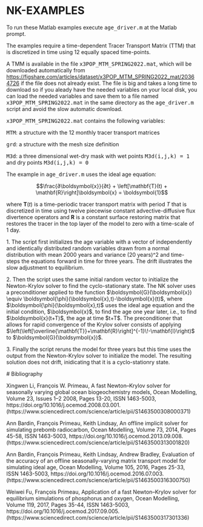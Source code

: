 # NK-EXAMPLES
To run these Matlab examples execute <TT>age_driver.m</TT> at the Matlab prompt. <p>
  
The examples require a time-dependent Tracer Transport Matrix (TTM) that is discretized in time using 12 equally spaced time-points.

A TMM is available in the file <TT> x3POP_MTM_SPRING2022.mat</TT>, which will be downloaded automatically from <l>https://figshare.com/articles/dataset/x3POP_MTM_SPRING2022_mat/20364726</l> if the file does not already exist. The file is big and takes a long time to download so if you aleady have the needed variables on your local disk, you can load the needed variables and save them to a file named <TT> x3POP_MTM_SPRING2022.mat</TT> in the same directory as the <TT>age_driver.m</TT> script and avoid the slow automatic download. <p><p>

<TT>x3POP_MTM_SPRING2022.mat</TT> contains the following variables: <p>
<TT> MTM</TT>: a structure with the 12 monthly tracer transport matrices <p>
<TT> grd</TT>: a structure with the mesh size definition <p>
  <TT>M3d</TT>: a three dimensional wet-dry mask with wet points <TT> M3d(i,j,k) = 1</TT> and dry points <TT> M3d(i,j,k) = 0</TT> <p> 
<p> 
The example in <TT>age_driver.m</TT> uses the ideal age equation:
 
$$\frac{∂\boldsymbol{x}}{∂t} + \left[\mathbf{T}(t) + \mathbf{R}\right]\boldsymbol{x} = \boldsymbol{1}$$

where $\mathbf{T}(t)$ is a time-periodic tracer transport matrix with period $T$ that is discretized in time using twelve piecewise constant advective-diffusive flux divertence operators and $\mathbf{R}$ is a constant surface restoring matrix that restores the tracer in the top layer of the model to zero with a time-scale of 1 day. 
 
<p>
1. The script first initializes the age variable with a vector of independently and identically distributed random variables drawn from a normal distribution with mean 2000 years and variance (20 years)^2 and time-steps the equations forward in time for three years. The drift illustrates the slow adjustment to equilibrium. 

<p>
2. Then the script uses the same initial random vector to initialize the Newton-Krylov solver to find the cyclo-stationary state. The NK solver uses a preconditioner applied to the function $\boldsymbol{G}(\boldsymbol{x}) \equiv \boldsymbol{\phi}(\boldsymbol{x},t)-\boldsymbol{x}(t)$, where $\boldsymbol{\phi}(\boldsymbol{x},t)$ uses the ideal age equation and the initial condition, $\boldsymbol{x}$, to find the age one year later, i.e., to find $\boldsymbol{x}(t+T)$, the age at time $t+T$.  The preconditioner that allows for rapid convergence of the Krylov solver consists of applying $\left(\left[\overline{\mathbf{T}}+\mathbf{R}\right]^{-1}\!-\mathbf{I}\right)$ to $\boldsymbol{G}(\boldsymbol{x})$.

<p>  
3. Finally the script reruns the model for three years but this time uses the output from the Newton-Krylov solver to initialize the model. The resulting solution does not drift, inidicating that it is a cyclo-stationry state.<p>
<p>
# Bibliography
<p>  
Xingwen Li, François W. Primeau, A fast Newton–Krylov solver for seasonally varying global ocean biogeochemistry models,
Ocean Modelling, Volume 23, Issues 1–2 2008, Pages 13-20, ISSN 1463-5003,
https://doi.org/10.1016/j.ocemod.2008.03.001.
(https://www.sciencedirect.com/science/article/pii/S1463500308000371)
<p>
Ann Bardin, François Primeau, Keith Lindsay, An offline implicit solver for simulating prebomb radiocarbon,
Ocean Modelling, Volume 73, 2014, Pages 45-58, ISSN 1463-5003,
https://doi.org/10.1016/j.ocemod.2013.09.008.
(https://www.sciencedirect.com/science/article/pii/S1463500313001820)
<p> 
Ann Bardin, François Primeau, Keith Lindsay, Andrew Bradley, Evaluation of the accuracy of an offline seasonally-varying matrix transport model for simulating ideal age, Ocean Modelling,
Volume 105, 2016, Pages 25-33, ISSN 1463-5003,
https://doi.org/10.1016/j.ocemod.2016.07.003.
(https://www.sciencedirect.com/science/article/pii/S1463500316300750)
<p>
Weiwei Fu, François Primeau, Application of a fast Newton–Krylov solver for equilibrium simulations of phosphorus and oxygen,
Ocean Modelling, Volume 119, 2017, Pages 35-44, ISSN 1463-5003,
https://doi.org/10.1016/j.ocemod.2017.09.005.
(https://www.sciencedirect.com/science/article/pii/S1463500317301336)
